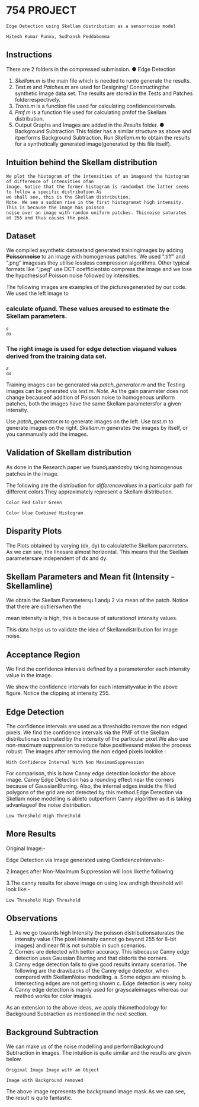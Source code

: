 # 754 PROJECT

```
Edge Detection using Skellam distribution as a sensornoise model
```
```
Hitesh Kumar Punna, Sudhansh Peddabomma
```

## Instructions

There are 2 folders in the compressed submission.
● Edge Detection

1. _Skellam.m_ is the main file which is needed to runto generate the results.
2. _Test.m_ and _Patches.m_ are used for Designing/ Constructingthe synthetic Image data set. The
    results are stored in the Tests and Patches folderrespectively.
3. _Trans.m_ is a function file used for calculating confidenceintervals.
4. _Pmf.m_ is a function file used for calculating pmfof the Skellam distribution.
5. Output Graphs and Images are added in the _Results_ folder.
● Background Subtraction
This folder has a similar structure as above and itperforms Background Subtraction. Run _Skellam.m_ to
obtain the results for a synthetically generated image(generated by this file itself).

## Intuition behind the Skellam distribution

```
We plot the histogram of the intensities of an imageand the histogram of difference of intensities ofan
image. Notice that the former histogram is randombut the latter seems to follow a specific distribution.As
we shall see, this is the Skellam distribution.
Note. We see a sudden rise in the first histogramat high intensity. This is because the image has poisson
noise over an image with random uniform patches. Thisnoise saturates at 255 and thus causes the peak.
```

## Dataset

We compiled asynthetic datasetand generated trainingimages by adding **Poissonnoise** to an image with
homogenous patches. We used “.tiff” and “.png” imagesas they utilise lossless compression algorithms.
Other typical formats like “.jpeg” use DCT coefficientsto compress the image and we lose the hypothesisof
Poisson noise followed by intensities.

The following images are examples of the picturesgenerated by our code. We used the left image to

### calculate ofμand. These values areused to estimate the Skellam parameters.

```
𝑠
σ𝑠
```
### The right image is used for edge detection viaμand values derived from the training data set.

```
𝑠
σ𝑠
```
Training images can be generated via _patch_generator.m_ and the Testing images can be generated via
_test.m_.
_Note._ As the gain parameter does not change becauseof addition of Poisson noise to homogenous uniform
patches, both the images have the same Skellam parametersfor a given intensity.

Use _patch_generator.m_ to generate images on the left.
Use _test.m_ to generate images on the right.
_Skellam.m_ generates the images by itself, or you canmanually add the images.

## Validation of Skellam distribution

As done in the Research paper we foundμ𝑠andσ𝑠by taking homogenous patches in the image.

The following are the distribution for _differencevalues_ in a particular path for different colors.They
approximately represent a Skellam distribution.


```
Color Red Color Green
```
```
Color blue Combined Histogram
```
## Disparity Plots

The Plots obtained by varying (dx, dy) to calculatethe Skellam parameters. As we can see, the linesare
almost horizontal. This means that the Skellam parametersare independent of dx and dy.


## Skellam Parameters and Mean fit (Intensity - Skellamline)

We obtain the Skellam Parametersμ 1 andμ 2 via mean of the patch. Notice that there are outlierswhen the

mean intensity is high, this is because of saturationof intensity values.

This data helps us to validate the idea of Skellamdistribution for image noise.


## Acceptance Region

We find the confidence intervals defined by a parameterαfor each intensity value in the image.

We show the confidence intervals for each intensityvalue in the above figure. Notice the clipping at
intensity 255.

## Edge Detection

The confidence intervals are used as a thresholdto remove the non edged pixels. We find the confidence
intervals via the PMF of the Skellam distributionas estimated by the intensity of the particular pixel.We
also use non-maximum suppression to reduce false positivesand makes the process robust.
The images after removing the non edged pixels looklike :

```
With Confidence Interval With Non MaximumSuppression
```
For comparison, this is how Canny edge detection looksfor the above image. Canny Edge Detection has a
rounding effect near the corners because of GaussianBlurring. Also, the internal edges inside the filled
polygons of the grid are not detected by this method.Edge Detection via Skellam noise modelling is ableto
outperform Canny algorithm as it is taking advantageof the noise distribution.


```
Low Threshold High Threshold
```
## More Results

Original Image:-

Edge Detection via Image generated using ConfidenceIntervals:-


2.Images after Non-Maximum Suppression will look likethe following

3.The canny results for above image on using low andhigh threshold will look like:-

```
Low Threshold High Threshold
```

## Observations

1. As we go towards high Intensity the poisson distributionsaturates the intensity value (The pixel
    intensity cannot go beyond 255 for 8-bit images) andlinear fit is not suitable in such scenarios.
2. Corners are detected with better accuracy. This isbecause Canny edge detection uses Gaussian
    Blurring and that distorts the corners.
3. Canny edge detection fails to give good results inmany scenarios. The following are the drawbacks
    of the Canny edge detector, when compared with SkellamNoise modelling.
       a. Some edges are missing
       b. Intersecting edges are not getting shown
       c. Edge detection is very noisy
4. Canny edge detection is mainly used for grayscaleimages whereas our method works for color
    images.

As an extension to the above ideas, we apply thismethodology for Background Subtraction as mentioned
in the next section.


## Background Subtraction

We can make us of the noise modelling and performBackground Subtraction in images. The intuition is
quite similar and the results are given below.

```
Original Image Image with an Object
```
```
Image with Background removed
```
The above image represents the background image mask.As we can see, the result is quite fantastic.


